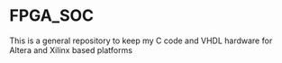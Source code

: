 # FPGA_SOC
This is a general repository to keep my C code and VHDL hardware for Altera and Xilinx based platforms
